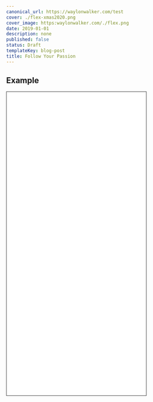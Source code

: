 ```yaml
---
canonical_url: https://waylonwalker.com/test
cover: ./flex-xmas2020.png
cover_image: https:waylonwalker.com/./flex.png
date: 2019-01-01
description: none
published: false
status: Draft
templateKey: blog-post
title: Follow Your Passion
---
```


## Example

<iframe src='/page2' width='375' height='812' scrolling='no' style='border: 1px solid #333;'>